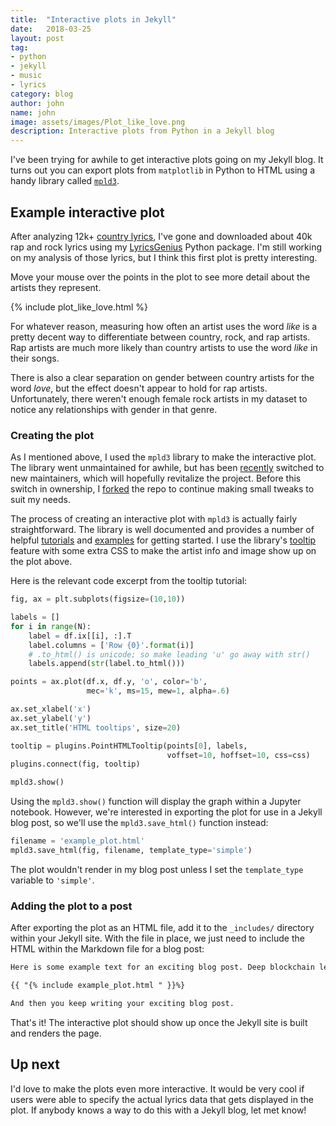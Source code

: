 ```yaml
---
title:  "Interactive plots in Jekyll"
date:   2018-03-25
layout: post
tag:
- python
- jekyll
- music
- lyrics
category: blog
author: john
name: john
image: assets/images/Plot_like_love.png
description: Interactive plots from Python in a Jekyll blog
---
```

I've been trying for awhile to get interactive plots going on my Jekyll blog. It turns out you can export plots from `matplotlib` in Python to HTML using a handy library called [`mpld3`](https://mpld3.github.io/).

## Example interactive plot
After analyzing 12k+ [country lyrics](http://www.johnwmillr.com/trucks-and-beer/), I've gone and downloaded about 40k rap and rock lyrics using my [LyricsGenius](https://github.com/johnwmillr/LyricsGenius) Python package. I'm still working on my analysis of those lyrics, but I think this first plot is pretty interesting.

Move your mouse over the points in the plot to see more detail about the artists they represent.

{% include plot_like_love.html %}

For whatever reason, measuring how often an artist uses the word *like* is a pretty decent way to differentiate between country, rock, and rap artists. Rap artists are much more likely than country artists to use the word *like* in their songs.

There is also a clear separation on gender between country artists for the word *love*, but the effect doesn't appear to hold for rap artists. Unfortunately, there weren't enough female rock artists in my dataset to notice any relationships with gender in that genre.

### Creating the plot
As I mentioned above, I used the `mpld3` library to make the interactive plot. The library went unmaintained for awhile, but has been [recently](https://github.com/mpld3/mpld3/commit/c490724928f827721c0d4389c742e4c4ae8fab27) switched to new maintainers, which will hopefully revitalize the project. Before this switch in ownership, I [forked](https://github.com/johnwmillr/mpld3) the repo to continue making small tweaks to suit my needs.

The process of creating an interactive plot with `mpld3` is actually fairly straightforward. The library is well documented and provides a number of helpful [tutorials](https://mpld3.github.io/quickstart.html) and [examples](https://mpld3.github.io/_downloads/mpld3_demo.html) for getting started. I use the library's [tooltip](https://mpld3.github.io/examples/html_tooltips.html) feature with some extra CSS to make the artist info and image show up on the plot above.

Here is the relevant code excerpt from the tooltip tutorial:
```python
fig, ax = plt.subplots(figsize=(10,10))

labels = []
for i in range(N):
    label = df.ix[[i], :].T
    label.columns = ['Row {0}'.format(i)]
    # .to_html() is unicode; so make leading 'u' go away with str()
    labels.append(str(label.to_html()))

points = ax.plot(df.x, df.y, 'o', color='b',
                 mec='k', ms=15, mew=1, alpha=.6)

ax.set_xlabel('x')
ax.set_ylabel('y')
ax.set_title('HTML tooltips', size=20)

tooltip = plugins.PointHTMLTooltip(points[0], labels,
                                   voffset=10, hoffset=10, css=css)
plugins.connect(fig, tooltip)

mpld3.show()
```

Using the `mpld3.show()` function will display the graph within a Jupyter notebook. However, we're interested in exporting the plot for use in a Jekyll blog post, so we'll use the `mpld3.save_html()` function instead:

```python
filename = 'example_plot.html'
mpld3.save_html(fig, filename, template_type='simple')
```

The plot wouldn't render in my blog post unless I set the `template_type` variable to `'simple'`.

### Adding the plot to a post
After exporting the plot as an HTML file, add it to the `_includes/` directory within your Jekyll site. With the file in place, we just need to include the HTML within the Markdown file for a blog post:

```html
Here is some example text for an exciting blog post. Deep blockchain learning is the future, blah, blah, etc.

{{ "{% include example_plot.html " }}%}

And then you keep writing your exciting blog post.
```

That's it! The interactive plot should show up once the Jekyll site is built and renders the page.

## Up next
I'd love to make the plots even more interactive. It would be very cool if users were able to specify the actual lyrics data that gets displayed in the plot. If anybody knows a way to do this with a Jekyll blog, let met know!
